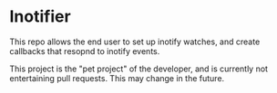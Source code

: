 # Inotifier #



This repo allows the end user to set up inotify watches, and create callbacks that resopnd to inotify events.

This project is the "pet project" of the developer, and is currently not entertaining pull requests. This may change in the future.